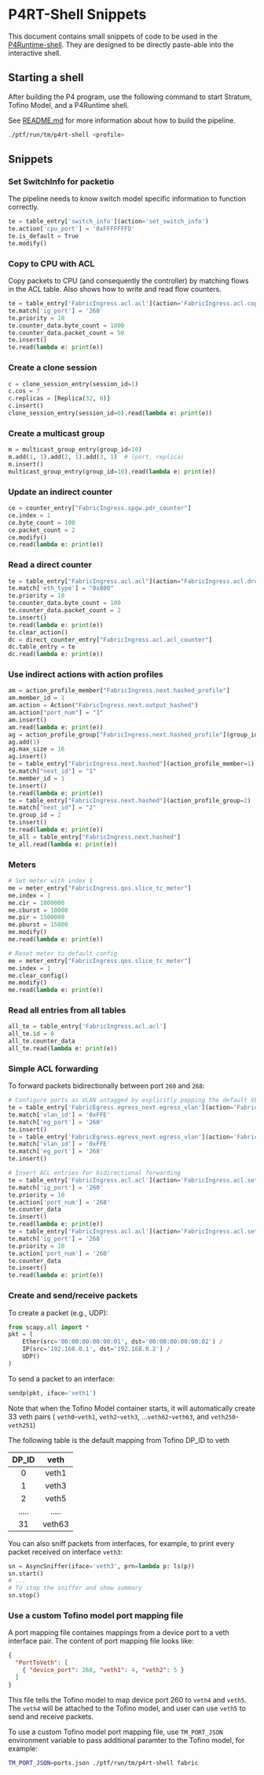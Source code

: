 <!--
Copyright 2021-present Open Networking Foundation
SPDX-License-Identifier: Apache-2.0
-->
# P4RT-Shell Snippets

This document contains small snippets of code to be used in the
[P4Runtime-shell](https://github.com/p4lang/p4runtime-shell). They are designed
to be directly paste-able into the interactive shell.

## Starting a shell

After building the P4 program, use the following command to start Stratum, Tofino Model, and a P4Runtime shell.

See [README.md](README.md) for more information about how to build the pipeline.

```bash
./ptf/run/tm/p4rt-shell <profile>
```

## Snippets

### Set SwitchInfo for packetio

The pipeline needs to know switch model specific information to function
correctly.

```python
te = table_entry['switch_info'](action='set_switch_info')
te.action['cpu_port'] = '0xFFFFFFFD'
te.is_default = True
te.modify()
```

### Copy to CPU with ACL

Copy packets to CPU (and consequently the controller) by matching flows in the
ACL table. Also shows how to write and read flow counters.

```python
te = table_entry['FabricIngress.acl.acl'](action='FabricIngress.acl.copy_to_cpu')
te.match['ig_port'] = '260'
te.priority = 10
te.counter_data.byte_count = 1000
te.counter_data.packet_count = 50
te.insert()
te.read(lambda e: print(e))
```

### Create a clone session

```python
c = clone_session_entry(session_id=1)
c.cos = 7
c.replicas = [Replica(32, 0)]
c.insert()
clone_session_entry(session_id=0).read(lambda e: print(e))
```

### Create a multicast group

```python
m = multicast_group_entry(group_id=10)
m.add(1, 1).add(2, 1).add(3, 1)  # (port, replica)
m.insert()
multicast_group_entry(group_id=10).read(lambda e: print(e))
```

### Update an indirect counter

```python
ce = counter_entry["FabricIngress.spgw.pdr_counter"]
ce.index = 1
ce.byte_count = 100
ce.packet_count = 2
ce.modify()
ce.read(lambda e: print(e))
```

### Read a direct counter

```python
te = table_entry["FabricIngress.acl.acl"](action="FabricIngress.acl.drop")
te.match['eth_type'] = "0x800"
te.priority = 10
te.counter_data.byte_count = 100
te.counter_data.packet_count = 2
te.insert()
te.read(lambda e: print(e))
te.clear_action()
dc = direct_counter_entry["FabricIngress.acl.acl_counter"]
dc.table_entry = te
dc.read(lambda e: print(e))
```

### Use indirect actions with action profiles

```python
am = action_profile_member["FabricIngress.next.hashed_profile"]
am.member_id = 1
am.action = Action("FabricIngress.next.output_hashed")
am.action["port_num"] = "1"
am.insert()
am.read(lambda e: print(e))
ag = action_profile_group["FabricIngress.next.hashed_profile"](group_id=2)
ag.add(1)
ag.max_size = 16
ag.insert()
te = table_entry["FabricIngress.next.hashed"](action_profile_member=1)
te.match["next_id"] = "1"
te.member_id = 1
te.insert()
te.read(lambda e: print(e))
te = table_entry["FabricIngress.next.hashed"](action_profile_group=2)
te.match["next_id"] = "2"
te.group_id = 2
te.insert()
te.read(lambda e: print(e))
te_all = table_entry["FabricIngress.next.hashed"]
te_all.read(lambda e: print(e))
```

### Meters

```python
# Set meter with index 1
me = meter_entry["FabricIngress.qos.slice_tc_meter"]
me.index = 1
me.cir = 1000000
me.cburst = 10000
me.pir = 1500000
me.pburst = 15000
me.modify()
me.read(lambda e: print(e))

# Reset meter to default config
me = meter_entry["FabricIngress.qos.slice_tc_meter"]
me.index = 1
me.clear_config()
me.modify()
me.read(lambda e: print(e))
```

### Read all entries from all tables

```python
all_te = table_entry['FabricIngress.acl.acl']
all_te.id = 0
all_te.counter_data
all_te.read(lambda e: print(e))
```

### Simple ACL forwarding

To forward packets bidirectionally between port `260` and `268`:

```python
# Configure ports as VLAN untagged by explicitly popping the default VLAN ID 4096 (0xFFE)
te = table_entry['FabricEgress.egress_next.egress_vlan'](action='FabricEgress.egress_next.pop_vlan')
te.match['vlan_id'] = '0xFFE'
te.match['eg_port'] = '260'
te.insert()
te = table_entry['FabricEgress.egress_next.egress_vlan'](action='FabricEgress.egress_next.pop_vlan')
te.match['vlan_id'] = '0xFFE'
te.match['eg_port'] = '268'
te.insert()

# Insert ACL entries for bidirectional forwarding
te = table_entry['FabricIngress.acl.acl'](action='FabricIngress.acl.set_output_port')
te.match['ig_port'] = '260'
te.priority = 10
te.action['port_num'] = '268'
te.counter_data
te.insert()
te.read(lambda e: print(e))
te = table_entry['FabricIngress.acl.acl'](action='FabricIngress.acl.set_output_port')
te.match['ig_port'] = '268'
te.priority = 10
te.action['port_num'] = '260'
te.counter_data
te.insert()
te.read(lambda e: print(e))
```

### Create and send/receive packets

To create a packet (e.g., UDP):

```python
from scapy.all import *
pkt = (
    Ether(src='00:00:00:00:00:01', dst='00:00:00:00:00:02') /
    IP(src='192.168.0.1', dst='192.168.0.2') /
    UDP()
)
```

To send a packet to an interface:

```python
sendp(pkt, iface='veth1')
```

Note that when the Tofino Model container starts, it will automatically create 33 veth
pairs ( `veth0`-`veth1`, `veth2`-`veth3`, ...`veth62`-`veth63`, and `veth250`-`veth251`)

The following table is the default mapping from Tofino DP_ID to veth

| DP_ID | veth   |
|:-----:|:------:|
| 0     | veth1  |
| 1     | veth3  |
| 2     | veth5  |
| ..... | .....  |
| 31    | veth63 |

You can also sniff packets from interfaces, for example, to print every packet
received on interface `veth3`:

```python
sn = AsyncSniffer(iface='veth3', prn=lambda p: ls(p))
sn.start()
# ...
# To stop the sniffer and show summary
sn.stop()
```

### Use a custom Tofino model port mapping file

A port mapping file containes mappings from a device port to a veth interface pair.
The content of port mapping file looks like:

```json
{
  "PortToVeth": [
    { "device_port": 260, "veth1": 4, "veth2": 5 }
  ]
}
```

This file tells the Tofino model to map device port 260 to `veth4` and `veth5`.
The `veth4` will be attached to the Tofino model, and user can use `veth5` to send and
receive packets.

To use a custom Tofino model port mapping file, use `TM_PORT_JSON` environment variable to
pass additional paramter to the Tofino model, for example:

```bash
TM_PORT_JSON=ports.json ./ptf/run/tm/p4rt-shell fabric
```
